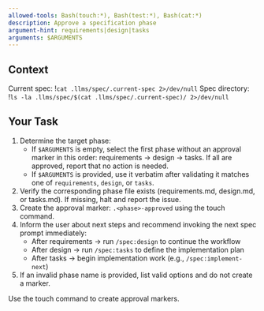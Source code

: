 ```yaml
---
allowed-tools: Bash(touch:*), Bash(test:*), Bash(cat:*)
description: Approve a specification phase
argument-hint: requirements|design|tasks
arguments: $ARGUMENTS
---
```


## Context

Current spec: !`cat .llms/spec/.current-spec 2>/dev/null`
Spec directory: !`ls -la .llms/spec/$(cat .llms/spec/.current-spec)/ 2>/dev/null`

## Your Task

1. Determine the target phase:
   - If `$ARGUMENTS` is empty, select the first phase without an approval marker in this order: requirements → design → tasks. If all are approved, report that no action is needed.
   - If `$ARGUMENTS` is provided, use it verbatim after validating it matches one of `requirements`, `design`, or `tasks`.
2. Verify the corresponding phase file exists (requirements.md, design.md, or tasks.md). If missing, halt and report the issue.
3. Create the approval marker: `.<phase>-approved` using the touch command.
4. Inform the user about next steps and recommend invoking the next spec prompt immediately:
   - After requirements → run `/spec:design` to continue the workflow
   - After design → run `/spec:tasks` to define the implementation plan
   - After tasks → begin implementation work (e.g., `/spec:implement-next`)
5. If an invalid phase name is provided, list valid options and do not create a marker.

Use the touch command to create approval markers.
